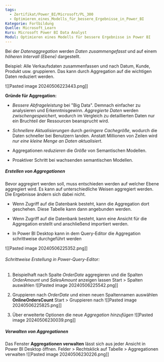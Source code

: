 ```yaml
---
tags:
  - Zertifikat/Power_BI/Microsoft/PL_300
  - Optimieren_eines_Modells_für_bessere_Ergebnisse_in_Power_BI
Kategorie: Fortbildung
Quelle: Microsoft_Learn
Kurs: Microsoft Power BI Data Analyst
Modul: Optimieren eines Modells für bessere Ergebnisse in Power BI
---
```

Bei der *Datenaggregation* werden *Daten zusammengefasst* und auf einem *höheren Intervall (Ebene)* dargestellt.

Beispiel:
Alle Verkaufsdaten zusammenfassen und nach Datum, Kunde, Produkt usw. gruppieren.
Das kann durch Aggregation auf die wichtigen Daten reduziert werden.

![[Pasted image 20240506223443.png]]


**Gründe für Aggregation:**
- *Bessere Abfrageleistung* bei "Big Data". Demnach einfacher zu analysieren und Erkenntnisgewinn.
	*Aggregierte Daten* werden *zwischengespeichert*, wodurch im Vergleich zu detaillierten Daten nur ein Bruchteil der Ressourcen beansprucht wird.
    
- *Schnellere Aktualisierungen* durch *geringere Cachegröße*, wodurch die Daten schneller bei Benutzern landen.
	Anstatt Millionen von Zeilen wird *nur eine kleine Menge an Daten aktualisiert*.
    
- Aggregationen *reduzieren* die *Größe* von Semantischen Modellen.
    
- Proaktiver Schritt bei wachsenden semantischen Modellen.

##### Erstellen von Aggregationen
Bevor aggregiert werden soll, muss entschieden werden auf welcher Ebene aggregiert wird.
Es kann auf unterschiedliche Weisen aggregiert werden. Die Ergebnisse ändern sich dabei nicht.

- Wenn Zugriff auf die Datenbank besteht, kann die Aggregation dort geschehen. Diese Tabelle kann dann angebunden werden.
    
- Wenn Zugriff auf die Datenbank besteht, kann eine Ansicht für die Aggregation erstellt und anschließend importiert werden.
    
- In Power BI Desktop kann in dem Query-Editor die Aggregation schrittweise durchgeführt werden

![[Pasted image 20240506225352.png]]

###### Schrittweise Erstellung in Power-Query-Editor:
1. Beispielhaft nach Spalte *OrderDate* aggregieren und die Spalten *OrderAmount* und *SalesAmount* anzeigen lassen
		Start > Spalten auswählen
![[Pasted image 20240506225542.png]]

2. Gruppieren nach *OrderDate* und einen neuen Spaltennamen auswählen **OnlineOrdersCount**
		Start > Gruppieren nach 
![[Pasted image 20240506225825.png]]

3. Über erweiterte Optionen die neue *Aggregation hinzufügen*
![[Pasted image 20240506230039.png]]

##### Verwalten von Aggregationen
Das Fenster **Aggregationen verwalten** lässt sich aus jeder Ansicht in Power BI Desktop öffnen.
Felder > Rechtsklick auf Tabelle > Aggregationen verwalten
![[Pasted image 20240506230226.png]]





